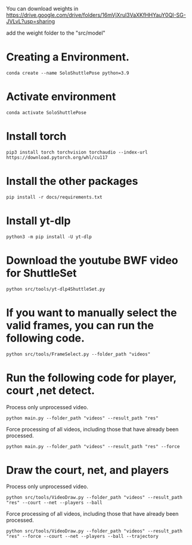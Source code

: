 
You can download weights in https://drive.google.com/drive/folders/16mVjXrul3VaXKfHHYauY0QI-SG-JVLvL?usp=sharing

add the weight folder to the "src/model"

# Creating a Environment.

```
conda create --name SoloShuttlePose python=3.9
```

# Activate environment

```
conda activate SoloShuttlePose
```

# Install torch

```
pip3 install torch torchvision torchaudio --index-url https://download.pytorch.org/whl/cu117
```

# Install the other packages

```
pip install -r docs/requirements.txt
```

# Install yt-dlp

```
python3 -m pip install -U yt-dlp
```

# Download the youtube BWF video for ShuttleSet

```
python src/tools/yt-dlp4ShuttleSet.py
```


# If you want to manually select the valid frames, you can run the following code.

```
python src/tools/FrameSelect.py --folder_path "videos"
```

# Run the following code for player, court ,net detect.

Process only unprocessed video.

```
python main.py --folder_path "videos" --result_path "res" 
```

Force processing of all videos, including those that have already been processed.

```
python main.py --folder_path "videos" --result_path "res" --force
```

# Draw the court,  net, and players

Process only unprocessed video.

```
python src/tools/VideoDraw.py --folder_path "videos" --result_path "res" --court --net --players --ball
```

Force processing of all videos, including those that have already been processed.

```
python src/tools/VideoDraw.py --folder_path "videos" --result_path "res" --force --court --net --players --ball --trajectory
```


